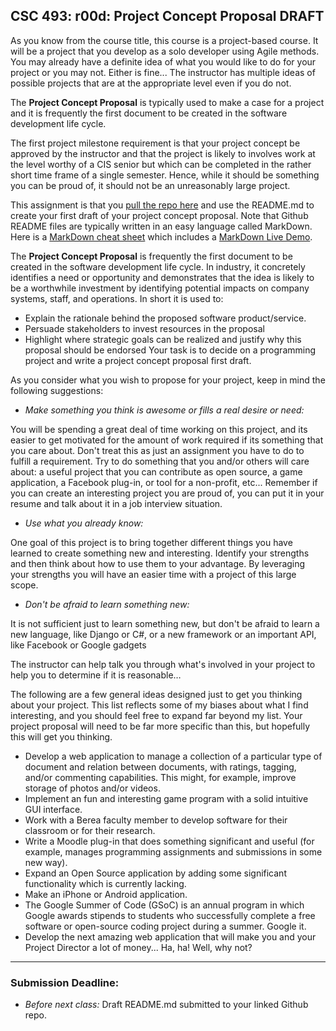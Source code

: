 ## CSC 493: r00d: Project Concept Proposal DRAFT

As you know from the course title, this course is a project-based course.
It will be a project that you develop
as a solo developer using Agile methods.
You may already have a definite idea of what you would like to do
for your project or you may not.
Either is fine...
The instructor has multiple ideas of possible
projects that are at the appropriate
level even if you do not.

The **Project Concept Proposal** is typically used to make a case for a project and it is frequently the first document to be created in the software development life cycle.

The first project milestone requirement is that your project concept
be approved by the instructor and that the project is likely to involves work
at the level worthy of a CIS senior but which can be completed in the
rather short time frame of a single semester.
Hence, while it should be something you can be proud of, it should not be an unreasonably large project.

This assignment is that you [pull the repo here](https://classroom.github.com/a/3_PDFE8Y) and use the README.md to create your first draft of your project concept proposal. Note that Github README files are typically written in
an easy language called MarkDown. Here is a [MarkDown cheat sheet](https://github.com/adam-p/markdown-here/wiki/Markdown-Here-Cheatsheet) which includes a [MarkDown Live Demo](http://www.markdown-here.com/livedemo.html).

The **Project Concept Proposal** is frequently the first document to be created in the software development life cycle. In industry, it concretely identifies a need or opportunity and
demonstrates that the idea is likely to be a worthwhile investment by identifying potential impacts on company
systems, staff, and operations. In short it is used to:
- Explain the rationale behind the proposed software product/service.
- Persuade stakeholders to invest resources in the proposal
- Highlight where strategic goals can be realized and justify why this proposal should be endorsed
Your task is to decide on a programming project and write a project concept proposal first draft.

As you consider what you wish to propose for your project,
keep in mind the following suggestions:

- *Make something you think is awesome or fills a real desire
or need:*

You will be spending a great deal of time working on this project,
and its easier to get motivated for the amount of work required if its something
that you care about. Don't treat this as just an assignment
you have to do to fulfill a requirement.
Try to do something that you and/or others will care about:
a useful project that you can contribute as open source, a game application,
a Facebook plug-in, or tool for a non-profit, etc...
Remember if you can create an interesting project you are proud of,
you can put it in your resume and talk about it in a job interview situation.

- *Use what you already know:*

One goal of this project is to bring together different things you have
learned to create something new and interesting.
Identify your strengths and then think about how to use them to your advantage.  By leveraging your strengths you will have an easier time with a project of this large scope.

- *Don't be afraid to learn something new:*

It is not sufficient just to learn something new, but
don't be afraid to learn a new language, like Django or C#,
or a new framework or an important API, like Facebook or Google gadgets

The instructor can help talk you through what's involved in your project
to help you to determine if it is reasonable…

The following are a few general ideas designed just to get you thinking about your project.
This list reflects some of my biases about what I find interesting,
and you should feel free to expand far beyond my list.
Your project proposal will need to be far more specific than this,
but hopefully this will get you thinking.

- Develop a web application to manage a collection of a particular type of document and relation between documents, with ratings, tagging, and/or commenting capabilities.  This might, for example, improve storage of photos and/or videos.
- Implement an fun and interesting game program with a solid intuitive GUI interface.
- Work with a Berea faculty member to develop software for their classroom or for their research.
- Write a Moodle plug-in that does something significant and useful (for example, manages programming assignments and submissions in some new way).
- Expand an Open Source application by adding some significant functionality which is currently lacking.
- Make an iPhone or Android application.
- The Google Summer of Code (GSoC) is an annual program in which Google
awards stipends to students who successfully complete a free software or
open-source coding project during a summer. Google it.
- Develop the next amazing web application that will make you and your Project Director a lot of money... Ha, ha!  Well, why not?

---
### Submission Deadline:
- *Before next class:* Draft README.md submitted to your linked Github repo.
